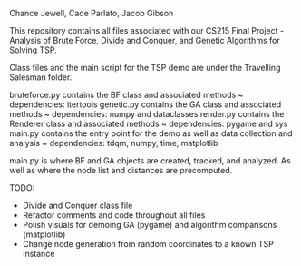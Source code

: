 Chance Jewell, Cade Parlato, Jacob Gibson

This repository contains all files associated with our CS215 Final Project - Analysis of Brute Force, Divide and Conquer, and Genetic Algorithms for Solving TSP.

Class files and the main script for the TSP demo are under the Travelling Salesman folder.

bruteforce.py contains the BF class and associated methods ~ dependencies: itertools
genetic.py contains the GA class and associated methods ~ dependencies: numpy and dataclasses
render.py contains the Renderer class and associated methods ~ dependencies: pygame and sys
main.py contains the entry point for the demo as well as data collection and analysis ~ dependencies: tdqm, numpy, time, matplotlib

main.py is where BF and GA objects are created, tracked, and analyzed. As well as where the node list and distances are precomputed.

TODO:
  - Divide and Conquer class file
  - Refactor comments and code throughout all files
  - Polish visuals for demoing GA (pygame) and algorithm comparisons (matplotlib)
  - Change node generation from random coordinates to a known TSP instance
